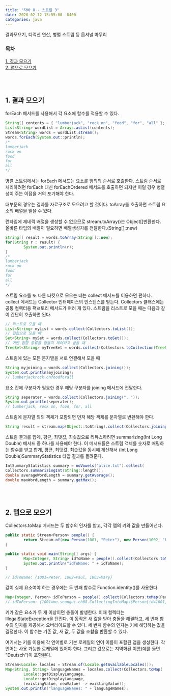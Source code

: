 ```yaml
---
title: "자바 8 - 스트림 3"
date: 2020-02-12 15:55:00 -0400
categories: java
---
```


결과모으기, 디럭션 연산, 병렬 스트림 등 옵셔널 마무리

### 목차
[1. 결과 모으기](#1-결과-모으기)<br>
[2. 맵으로 모으기](#2-맵으로-모으기)<br>
<!-- [3. 그루핑과 파티셔닝](#3-그루핑과-파티셔닝)<br>
[4. 다운스트림 컬렉터](#4-다운스트림-컬렉터)<br>
[5. 리덕션 연산](#5-리덕션-연산)<br>
[6. 기본 타입 스트림](#6-기본-타입-스트림)<br>
[7. 병렬 스트림](#7-병렬-스트림)<br> -->

<br><br>


## 1. 결과 모으기

forEach 메서드를 사용해서 각 요소에 함수를 적용할 수 있다.
```java
String[] contents = { "lumberjack", "rock on", "food", "for", "all" };
List<String> wordList = Arrays.asList(contents);
Stream<String> words = wordList.stream();
words.forEach(System.out::println);
/*
lumberjack
rock on
food
for
all
*/
```

병렬 스트림에서는 forEach 메서드는 요소를 임의의 순서로 호출한다. 스트림 순서로 처리하려면 forEach 대신 forEachOrdered 메서드를 호출하면 되지만 이럴 경우 병렬성이 주는 이점을 거의 포기해야 한다.

대부문의 경우는 결과를 자료구조로 모으려고 할 것이다. toArray를 호출하면 스트림 요소의 배열을 얻을 수 있다.

런타임에 제네릭 배열을 생성할 수 없으므로 stream.toArray()는 Object[]반환한다. 올바른 타입의 배열이 필요하면 배열생성자를 전달한다.(String[]::new)

```java
String[] result = words.toArray(String[]::new);
for(String r : result) {
        System.out.println(r);
}
/*
lumberjack
rock on
food
for
all
*/
```

스트림 요소를 또 다른 타킷으로 모으는 데는 collect 메서드를 이용하면 편하다. collect 메서드는 Collector 인터페이스의 인스턴스를 받는다. Collectors 클래스에는 공통 컬렉터용 팩ㄹ토리 메서드가 여러 개 있다. 스트림을 리스트로 모을 때는 다음과 같이 간단히 호출하면 된다.
```java
// 리스트로 모을 떄
List<String> myList = words.collect(Collectors.toList());
// 집합으로 모을 때
Set<String> mySet = words.collect(Collectors.toSet());
// 어떤 집합 종류를 얻을지 제어하고 싶을 때
TreeSet<String> myTreeSet = words.collect(Collectors.toCollection(TreeSet::new));
```

스트림에 있는 모든 문자열을 서로 연결해서 모을 때
```java
String myjoining = words.collect(Collectors.joining());
System.out.println(myjoining);
// lumberjackrock onfoodforall
```

요소 간에 구분자가 필요한 경우 해당 구분자를 joining 메서드에 전달한다.
```java
String seperater = words.collect(Collectors.joining(", "));
System.out.println(seperater);
// lumberjack, rock on, food, for, all
```

스트림에 문자열 외의 객체가 포함되면 먼저 해당 객체를 문자열로 변환해야 한다.
```java
String result = stream.map(Object::toString).collect(Collectors.joining(", "));
```

 스트림 결과를 합계, 평균, 최댓값, 최솟값으로 리듀스하려면 summarizing(Int Long Double) 메서드 중 하나를 사용해야 한다. 이 메서드들은 스트림 객체를 숫자로 매핑하는 함수를 받고 합계, 평균, 최댓값, 최솟값을 동시에 계산해서 (Int Long Double)SummaryStatistics 타입 결과를 돌려준다.
```java
IntSummaryStatistics summary = noVowels("alice.txt").collect(
Collectors.summarizingInt(String::length));
double averageWordLength = summary.getAverage();
double maxWordLength = summary.getMax();
```

<br><br>

## 2. 맵으로 모으기

Collectors.toMap 메서드는 두 함수의 인자를 받고, 각각 맵의 키와 값을 만들어낸다.

```java
public static Stream<Person> people() {
        return Stream.of(new Person(1001, "Peter"), new Person(1002, "Paul"), new Person(1003, "Mary"));
}

public static void main(String[] args) {
        Map<Integer, String> idToName = people().collect(Collectors.toMap(Person::getId, Person::getName));
        System.out.println("idToName: " + idToName);
}

// idToName: {1001=Peter, 1002=Paul, 1003=Mary}
```

값이 실제 요소여야 하는 경우에는 두 번째 함수로 Function.identity()를 사용한다.

```java
Map<Integer, Person> idToPerson = people().collect(Collectors.toMap(Person::getId, Function.identity()));
// idToPerson: {1001=me.seungui.ch08.CollectingIntoMaps$Person[id=1001,name=Peter], 1002=me.seungui.ch08.CollectingIntoMaps$Person[id=1002,name=Paul], 1003=me.seungui.ch08.CollectingIntoMaps$Person[id=1003,name=Mary]}
```

키가 같은 요소가 두 개 이상이면 충돌이 발생한다. 이때 컬렉터는 IllegalStateException을 던진다. 이 동작은 새 값을 받아 충돌을 해결하고, 세 번째 함수의 인자를 제공해서 오버라이드할 수 있다. 세 번째 함수의 인자는 키에 해당하는 값을 결정한다. 이 함수는 기존 값, 새 값, 두 값을 조합을 반환할 수 있다.

여기서는 키를 이용해 각 언어별로 기본 로케일의 언어 이름이 포함된 맵을 생성한다. 각 언어는 사용 가능한 로케일에 있어야 한다. 그리고 값으로는 지역화된 이름(예를 들면 "Deutsch")이 포함된다.

```java
Stream<Locale> locales = Stream.of(Locale.getAvailableLocales());
Map<String, String> languageNames = locales.collect(Collectors.toMap(
        Locale::getDisplayLanguage,
        Locale::getDisplayLanguage,
        (existingValue, newValue) -> existingValue));
System.out.println("languageNames: " + languageNames);
```

<br><br>

<!-- ## 3. 그루핑과 파티셔닝

<br><br>

## 4. 다운스트림 털렉터

<br><br>

## 5. 리덕션 연산

<br><br>

## 6. 기본 타입 스트림

<br><br>

## 7. 병렬 스트림 -->
